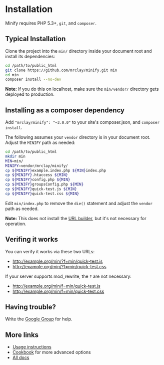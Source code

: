 # Installation

Minify requires PHP 5.3+, `git`, and `composer`.

## Typical Installation

Clone the project into the `min/` directory inside your document root and install its dependencies:

```bash
cd /path/to/public_html
git clone https://github.com/mrclay/minify.git min
cd min
composer install --no-dev
```

**Note:** If you do this on localhost, make sure the `min/vendor/` directory gets deployed to production.

## Installing as a composer dependency

Add `"mrclay/minify": "~3.0.0"` to your site's composer.json, and `composer install`.

The following assumes your `vendor` directory is in your document root. Adjust the `MINIFY` path as needed:

```bash
cd /path/to/public_html
mkdir min
MIN=min/
MINIFY=vendor/mrclay/minify/
cp ${MINIFY}example.index.php ${MIN}index.php
cp ${MINIFY}.htaccess ${MIN}
cp ${MINIFY}config.php ${MIN}
cp ${MINIFY}groupsConfig.php ${MIN}
cp ${MINIFY}quick-test.js ${MIN}
cp ${MINIFY}quick-test.css ${MIN}
```

Edit `min/index.php` to remove the ``die()`` statement and adjust the `vendor` path as needed.

**Note:** This does not install the [URL builder](BuilderApp.wiki.md), but it's not necessary for operation.

## Verifing it works

You can verify it works via these two URLs:

* http://example.org/min/?f=min/quick-test.js
* http://example.org/min/?f=min/quick-test.css

If your server supports mod_rewrite, the `?` are not necessary:

* http://example.org/min/f=min/quick-test.js
* http://example.org/min/f=min/quick-test.css

## Having trouble?

Write the [Google Group](http://groups.google.com/group/minify) for help.

## More links

* [Usage instructions](UserGuide.wiki.md)
* [Cookbook](CookBook.wiki.md) for more advanced options
* [All docs](docs)
